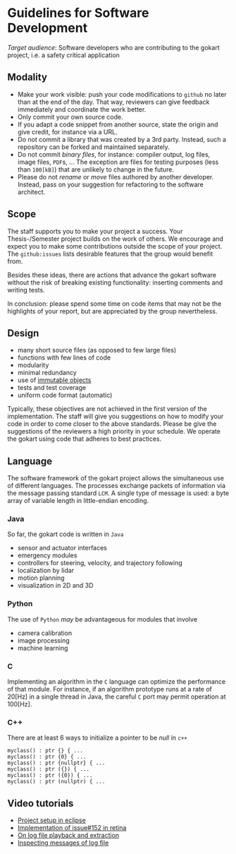 # Guidelines for Software Development

*Target audience*: Software developers who are contributing to the gokart project, i.e. a safety critical application

## Modality

* Make your work visible: push your code modifications to `github` no later than at the end of the day. That way, reviewers can give feedback immediately and coordinate the work better.
* Only commit your own source code.
* If you adapt a code snippet from another source, state the origin and give credit, for instance via a URL.
* Do not commit a library that was created by a 3rd party. Instead, such a repository can be forked and maintained separately.
* Do not commit *binary files*, for instance: compiler output, log files, image files, `PDF`s, ... The exception are files for testing purposes (less than `100[kB]`) that are unlikely to change in the future.
* Please do not *rename* or *move* files authored by another developer. Instead, pass on your suggestion for refactoring to the software architect.

## Scope

The staff supports you to make your project a success.
Your Thesis-/Semester project builds on the work of others.
We encourage and expect you to make some contributions outside the scope of your project.
The `github:issues` lists desirable features that the group would benefit from.

Besides these ideas, there are actions that advance the gokart software without the risk of breaking existing functionality: inserting comments and writing tests.

In conclusion: please spend some time on code items that may not be the highlights of your report, but are appreciated by the group nevertheless.

## Design

* many short source files (as opposed to few large files)
* functions with few lines of code
* modularity
* minimal redundancy
* use of [immutable objects](https://en.wikipedia.org/wiki/Immutable_object)
* tests and test coverage
* uniform code format (automatic)

Typically, these objectives are not achieved in the first version of the implementation.
The staff will give you suggestions on how to modify your code in order to come closer to the above standards.
Please be give the suggestions of the reviewers a high priority in your schedule.
We operate the gokart using code that adheres to best practices.

## Language

The software framework of the gokart project allows the simultaneous use of different languages.
The processes exchange packets of information via the message passing standard `LCM`.
A single type of message is used: a byte array of variable length in little-endian encoding.

### Java

So far, the gokart code is written in `Java`

* sensor and actuator interfaces
* emergency modules
* controllers for steering, velocity, and trajectory following
* localization by lidar
* motion planning
* visualization in 2D and 3D

### Python

The use of `Python` *may* be advantageous for modules that involve

* camera calibration
* image processing
* machine learning

### C

Implementing an algorithm in the `C` language can optimize the performance of that module.
For instance, if an algorithm prototype runs at a rate of 20[Hz] in a single thread in Java, the careful `C` port may permit operation at 100[Hz].

### C++

There are at least 6 ways to initialize a pointer to be *null* in `c++`

    myclass() : ptr {} { ...
    myclass() : ptr {0} { ...
    myclass() : ptr {nullptr} { ...
    myclass() : ptr ({}) { ...
    myclass() : ptr ({0}) { ...
    myclass() : ptr (nullptr) { ...

## Video tutorials

* [Project setup in eclipse](https://www.youtube.com/watch?v=iHj2akXxlac)
* [Implementation of issue#152 in retina](https://www.youtube.com/watch?v=V4B_6P0z7os)
* [On log file playback and extraction](https://www.youtube.com/watch?v=mKk6MBDqF7o)
* [Inspecting messages of log file](https://www.youtube.com/watch?v=EjDyieCVAlo)
